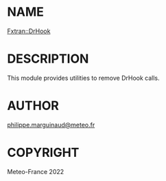 # NAME

[Fxtran::DrHook](../lib/Fxtran/DrHook.pm)

# DESCRIPTION

This module provides utilities to remove DrHook calls.

# AUTHOR

philippe.marguinaud@meteo.fr

# COPYRIGHT

Meteo-France 2022
